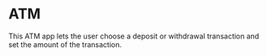 # ATM
This ATM app lets the user choose a deposit or withdrawal transaction and set the amount of the transaction.
